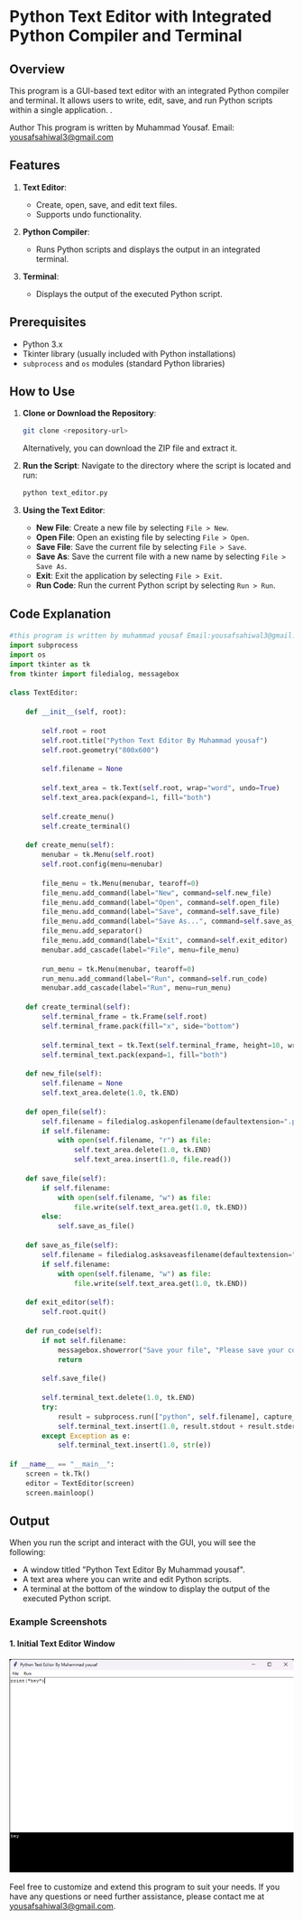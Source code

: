# Python Text Editor with Integrated Python Compiler and Terminal

## Overview

This program is a GUI-based text editor with an integrated Python compiler and terminal. It allows users to write, edit, save, and run Python scripts within a single application. .

Author
This program is written by Muhammad Yousaf. 
Email: yousafsahiwal3@gmail.com

## Features

1. **Text Editor**:
    - Create, open, save, and edit text files.
    - Supports undo functionality.
    
2. **Python Compiler**:
    - Runs Python scripts and displays the output in an integrated terminal.
    
3. **Terminal**:
    - Displays the output of the executed Python script.
    
## Prerequisites

- Python 3.x
- Tkinter library (usually included with Python installations)
- `subprocess` and `os` modules (standard Python libraries)

## How to Use

1. **Clone or Download the Repository**:
    ```bash
    git clone <repository-url>
    ```
    Alternatively, you can download the ZIP file and extract it.

2. **Run the Script**:
    Navigate to the directory where the script is located and run:
    ```bash
    python text_editor.py
    ```

3. **Using the Text Editor**:
    - **New File**: Create a new file by selecting `File > New`.
    - **Open File**: Open an existing file by selecting `File > Open`.
    - **Save File**: Save the current file by selecting `File > Save`.
    - **Save As**: Save the current file with a new name by selecting `File > Save As`.
    - **Exit**: Exit the application by selecting `File > Exit`.
    - **Run Code**: Run the current Python script by selecting `Run > Run`.

## Code Explanation

```python
#this program is written by muhammad yousaf Email:yousafsahiwal3@gmail.com
import subprocess
import os
import tkinter as tk
from tkinter import filedialog, messagebox

class TextEditor:

    def __init__(self, root):
        
        self.root = root
        self.root.title("Python Text Editor By Muhammad yousaf")
        self.root.geometry("800x600")

        self.filename = None

        self.text_area = tk.Text(self.root, wrap="word", undo=True)
        self.text_area.pack(expand=1, fill="both")

        self.create_menu()
        self.create_terminal()

    def create_menu(self):
        menubar = tk.Menu(self.root)
        self.root.config(menu=menubar)

        file_menu = tk.Menu(menubar, tearoff=0)
        file_menu.add_command(label="New", command=self.new_file)
        file_menu.add_command(label="Open", command=self.open_file)
        file_menu.add_command(label="Save", command=self.save_file)
        file_menu.add_command(label="Save As...", command=self.save_as_file)
        file_menu.add_separator()
        file_menu.add_command(label="Exit", command=self.exit_editor)
        menubar.add_cascade(label="File", menu=file_menu)

        run_menu = tk.Menu(menubar, tearoff=0)
        run_menu.add_command(label="Run", command=self.run_code)
        menubar.add_cascade(label="Run", menu=run_menu)

    def create_terminal(self):
        self.terminal_frame = tk.Frame(self.root)
        self.terminal_frame.pack(fill="x", side="bottom")

        self.terminal_text = tk.Text(self.terminal_frame, height=10, wrap="word", bg="black", fg="white")
        self.terminal_text.pack(expand=1, fill="both")

    def new_file(self):
        self.filename = None
        self.text_area.delete(1.0, tk.END)

    def open_file(self):
        self.filename = filedialog.askopenfilename(defaultextension=".py", filetypes=[("Python Files", "*.py"), ("All Files", "*.*")])
        if self.filename:
            with open(self.filename, "r") as file:
                self.text_area.delete(1.0, tk.END)
                self.text_area.insert(1.0, file.read())

    def save_file(self):
        if self.filename:
            with open(self.filename, "w") as file:
                file.write(self.text_area.get(1.0, tk.END))
        else:
            self.save_as_file()

    def save_as_file(self):
        self.filename = filedialog.asksaveasfilename(defaultextension=".py", filetypes=[("Python Files", "*.py"), ("All Files", "*.*")])
        if self.filename:
            with open(self.filename, "w") as file:
                file.write(self.text_area.get(1.0, tk.END))

    def exit_editor(self):
        self.root.quit()

    def run_code(self):
        if not self.filename:
            messagebox.showerror("Save your file", "Please save your code before running.")
            return

        self.save_file()

        self.terminal_text.delete(1.0, tk.END)
        try:
            result = subprocess.run(["python", self.filename], capture_output=True, text=True, shell=True)
            self.terminal_text.insert(1.0, result.stdout + result.stderr)
        except Exception as e:
            self.terminal_text.insert(1.0, str(e))

if __name__ == "__main__":
    screen = tk.Tk()
    editor = TextEditor(screen)
    screen.mainloop()

```

## Output

When you run the script and interact with the GUI, you will see the following:

- A window titled "Python Text Editor By Muhammad yousaf".
- A text area where you can write and edit Python scripts.
- A terminal at the bottom of the window to display the output of the executed Python script.

### Example Screenshots

#### 1. Initial Text Editor Window
![Text Editor Window](OUTPUT.png)

Feel free to customize and extend this program to suit your needs. If you have any questions or need further assistance, please contact me at yousafsahiwal3@gmail.com.
